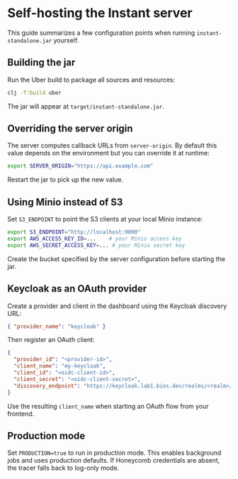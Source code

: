 # Self-hosting the Instant server

This guide summarizes a few configuration points when running `instant-standalone.jar` yourself.

## Building the jar

Run the Uber build to package all sources and resources:

```sh
clj -T:build uber
```

The jar will appear at `target/instant-standalone.jar`.

## Overriding the server origin

The server computes callback URLs from `server-origin`. By default this value depends on the environment but you can override it at runtime:

```bash
export SERVER_ORIGIN="https://api.example.com"
```

Restart the jar to pick up the new value.

## Using Minio instead of S3

Set `S3_ENDPOINT` to point the S3 clients at your local Minio instance:

```bash
export S3_ENDPOINT="http://localhost:9000"
export AWS_ACCESS_KEY_ID=...    # your Minio access key
export AWS_SECRET_ACCESS_KEY=... # your Minio secret key
```

Create the bucket specified by the server configuration before starting the jar.

## Keycloak as an OAuth provider

Create a provider and client in the dashboard using the Keycloak discovery URL:

```json
{ "provider_name": "keycloak" }
```

Then register an OAuth client:

```json
{
  "provider_id": "<provider-id>",
  "client_name": "my-keycloak",
  "client_id": "<oidc-client-id>",
  "client_secret": "<oidc-client-secret>",
  "discovery_endpoint": "https://keycloak.lab1.bios.dev/realms/<realm>/protocol/openid-connect/.well-known/openid-configuration"
}
```

Use the resulting `client_name` when starting an OAuth flow from your frontend.

## Production mode

Set `PRODUCTION=true` to run in production mode. This enables background jobs and uses production defaults. If Honeycomb credentials are absent, the tracer falls back to log-only mode.

